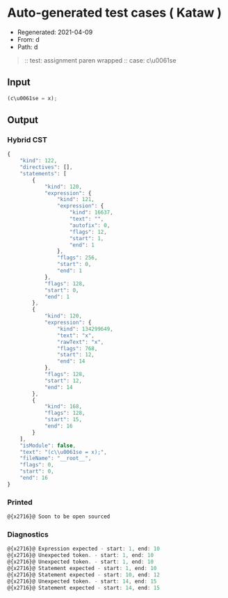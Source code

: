 # Auto-generated test cases ( Kataw )
- Regenerated: 2021-04-09
- From: d
- Path: d
> :: test: assignment paren wrapped
> :: case: c\u0061se
## Input

`````js
(c\u0061se = x);
`````

## Output

### Hybrid CST

```javascript
{
    "kind": 122,
    "directives": [],
    "statements": [
        {
            "kind": 120,
            "expression": {
                "kind": 121,
                "expression": {
                    "kind": 16637,
                    "text": "",
                    "autofix": 0,
                    "flags": 12,
                    "start": 1,
                    "end": 1
                },
                "flags": 256,
                "start": 0,
                "end": 1
            },
            "flags": 128,
            "start": 0,
            "end": 1
        },
        {
            "kind": 120,
            "expression": {
                "kind": 134299649,
                "text": "x",
                "rawText": "x",
                "flags": 768,
                "start": 12,
                "end": 14
            },
            "flags": 128,
            "start": 12,
            "end": 14
        },
        {
            "kind": 168,
            "flags": 128,
            "start": 15,
            "end": 16
        }
    ],
    "isModule": false,
    "text": "(c\\u0061se = x);",
    "fileName": "__root__",
    "flags": 0,
    "start": 0,
    "end": 16
}
```

### Printed

```javascript
@{x2716}@ Soon to be open sourced
```

### Diagnostics

```javascript
@{x2716}@ Expression expected - start: 1, end: 10
@{x2716}@ Unexpected token. - start: 1, end: 10
@{x2716}@ Unexpected token. - start: 1, end: 10
@{x2716}@ Statement expected - start: 1, end: 10
@{x2716}@ Statement expected - start: 10, end: 12
@{x2716}@ Unexpected token. - start: 14, end: 15
@{x2716}@ Statement expected - start: 14, end: 15

```

